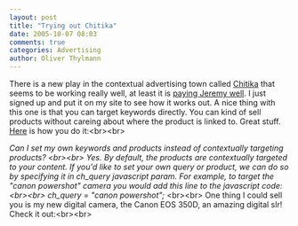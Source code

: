 ```yaml
---
layout: post
title: "Trying out Chitika"
date: 2005-10-07 08:03
comments: true
categories: Advertising
author: Oliver Thylmann
---
```



There is a new play in the contextual advertising town called [Chitika](http://www.chitika.com/) that seems to be working really well, at least it is [paying Jeremy well](http://www.ensight.org/archives/2005/10/06/chitika-eminimalls-review/). I just signed up and put it on my site to see how it works out. A nice thing with this one is that you can target keywords directly. You can kind of sell products without careing about where the product is linked to. Great stuff. [Here](https://chitika.com/faqs.php) is how you do it:&lt;br&gt;&lt;br&gt;

*Can I set my own keywords and products instead of contextually targeting products?
&lt;br&gt;&lt;br&gt;
Yes. By default, the products are contextually targeted to your content. If you'd like to set your own query or product, we can do so by specifying it in ch_query javascript param. For example, to target the &quot;canon powershot&quot; camera you would add this line to the javascript code:
&lt;br&gt;&lt;br&gt;
ch_query = &quot;canon powershot&quot;;*
&lt;br&gt;&lt;br&gt;
One thing I could sell you is my new digital camera, the Canon EOS 350D, an amazing digital slr! Check it out:&lt;br&gt;&lt;br&gt;






